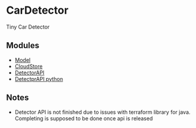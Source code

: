 # CarDetector
Tiny Car Detector

## Modules
- [Model](Model/README.md)
- [CloudStore](CloudStore/README.md)
- [DetectorAPI](DetectorApi/README.md)
- [DetectprAPI python](DetectorApiPython/README.md)

## Notes

- Detector API is not finished due to issues with terraform library for java. Completing is supposed to be done once api is released

